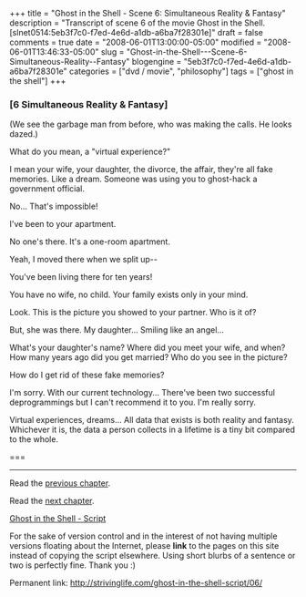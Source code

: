 +++
title = "Ghost in the Shell - Scene 6: Simultaneous Reality & Fantasy"
description = "Transcript of scene 6 of the movie Ghost in the Shell. [slnet0514:5eb3f7c0-f7ed-4e6d-a1db-a6ba7f28301e]"
draft = false
comments = true
date = "2008-06-01T13:00:00-05:00"
modified = "2008-06-01T13:46:33-05:00"
slug = "Ghost-in-the-Shell---Scene-6-Simultaneous-Reality--Fantasy"
blogengine = "5eb3f7c0-f7ed-4e6d-a1db-a6ba7f28301e"
categories = ["dvd / movie", "philosophy"]
tags = ["ghost in the shell"]
+++

<h3>[6 Simultaneous Reality &amp; Fantasy]</h3>
<p>
(We see the garbage man from before, who was making the calls. He looks dazed.) 
</p>
<p>
What do you mean, a &quot;virtual experience?&quot; 
</p>
<p>
I mean your wife, your daughter, the divorce, the affair, they&#39;re all fake memories. Like a dream. Someone was using you to ghost-hack a government official. 
</p>
<p>
No... That&#39;s impossible! 
</p>
<p>
I&#39;ve been to your apartment. 
</p>
<p>
No one&#39;s there. It&#39;s a one-room apartment. 
</p>
<p>
Yeah, I moved there when we split up-- 
</p>
<p>
You&#39;ve been living there for ten years! 
</p>
<p>
You have no wife, no child. Your family exists only in your mind. 
</p>
<p>
Look. This is the picture you showed to your partner. Who is it of? 
</p>
<p>
But, she was there. My daughter... Smiling like an angel... 
</p>
<p>
What&#39;s your daughter&#39;s name? Where did you meet your wife, and when? How many years ago did you get married? Who do you see in the picture? 
</p>
<p>
How do I get rid of these fake memories? 
</p>
<p>
I&#39;m sorry. With our current technology... There&#39;ve been two successful deprogrammings but I can&#39;t recommend it to you. I&#39;m really sorry. 
</p>
<p>
Virtual experiences, dreams... All data that exists is both reality and fantasy. Whichever it is, the data a person collects in a lifetime is a tiny bit compared to the whole. 
</p>
<p>
=== 
</p>
<hr />
<p>
Read the <a href="/ghost-in-the-shell-script/05/">previous chapter</a>. 
</p>
<p>
Read the <a href="/ghost-in-the-shell-script/07/">next chapter</a>. 
</p>
<p>
<a href="/ghost-in-the-shell-script/">Ghost in the Shell - Script</a> 
</p>
<div class="tip">
<p>
For the sake of version control and in the interest of not having multiple versions floating about the Internet, please <strong>link</strong> to the pages on this site instead of copying the script elsewhere. Using short blurbs of a sentence or two is perfectly fine. Thank you :) 
</p>
<p>
Permanent link: <a href="/ghost-in-the-shell-script/06/">http://strivinglife.com/ghost-in-the-shell-script/06/</a> 
</p>
</div>


